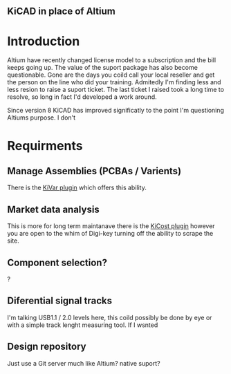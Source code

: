 KiCAD in place of Altium
---

# Introduction
Altium have recently changed license model to a subscription and the bill keeps going up. The value of the suport package has also become questionable. Gone are the days you coild call your local reseller and get the person on the line who did your training. Admitedly I'm finding less and less resion to raise a suport ticket. The last ticket I raised took a long time to resolve, so long in fact I'd developed a work around.

Since version 8 KiCAD has improved significatly to the point I'm questioning Altiums purpose. I don't 

# Requirments

## Manage Assemblies (PCBAs / Varients)
There is the [KiVar plugin](https://github.com/markh-de/KiVar) which offers this ability. 

## Market data analysis
This is more for long term maintanave there is the [KiCost plugin](https://github.com/xesscorp/KiCost) however you are open to the whim of Digi-key turning off the ability to scrape the site.


## Component selection?
?

## Diferential signal tracks
I'm talking USB1.1 / 2.0 levels here, this coild possibly be done by eye or with a simple track lenght measuring tool. If I wsnted 

## Design repository
Just use a Git server much like Altium? native suport?